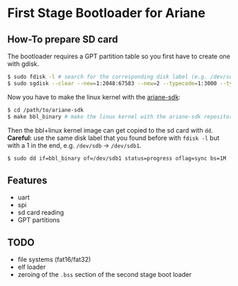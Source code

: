 # First Stage Bootloader for Ariane

## How-To prepare SD card
The bootloader requires a GPT partition table so you first have to create one with gdisk.

```bash
$ sudo fdisk -l # search for the corresponding disk label (e.g. /dev/sdb)
$ sudo sgdisk --clear --new=1:2048:67583 --new=2 --typecode=1:3000 --typecode=2:8300 /dev/sde # create a new gpt partition table and two partitions: 1st partition: 32mb (ONIE boot), second partition: rest (Linux root)
```

Now you have to make the linux kernel with the [ariane-sdk](https://github.com/pulp-platform/ariane-sdk):
```bash
$ cd /path/to/ariane-sdk
$ make bbl_binary # make the linux kernel with the ariane-sdk repository
```

Then the bbl+linux kernel image can get copied to the sd card with `dd`. __Careful:__  use the same disk label that you found before with `fdisk -l` but with a 1 in the end, e.g. `/dev/sdb` -> `/dev/sdb1`.
```bash
$ sudo dd if=bbl_binary of=/dev/sdb1 status=progress oflag=sync bs=1M
```

## Features

- uart
- spi
- sd card reading
- GPT partitions

## TODO

- file systems (fat16/fat32)
- elf loader
- zeroing of the `.bss` section of the second stage boot loader